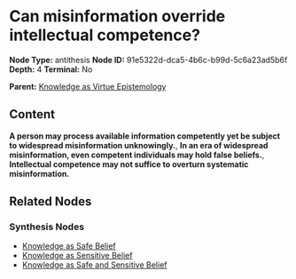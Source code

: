 # Can misinformation override intellectual competence?

**Node Type:** antithesis
**Node ID:** 91e5322d-dca5-4b6c-b99d-5c6a23ad5b6f
**Depth:** 4
**Terminal:** No

**Parent:** [Knowledge as Virtue Epistemology](knowledge-as-virtue-epistemology-synthesis-dedca124-7867-41d2-abe3-c46f31d2225b.md)

## Content

**A person may process available information competently yet be subject to widespread misinformation unknowingly.**, **In an era of widespread misinformation, even competent individuals may hold false beliefs.**, **Intellectual competence may not suffice to overturn systematic misinformation.**

## Related Nodes

### Synthesis Nodes

- [Knowledge as Safe Belief](knowledge-as-safe-belief-synthesis-f19569e6-df79-455e-bf7f-7dbaf8a65505.md)
- [Knowledge as Sensitive Belief](knowledge-as-sensitive-belief-synthesis-7a1159b1-e80d-4420-9803-6f7e697bf864.md)
- [Knowledge as Safe and Sensitive Belief](knowledge-as-safe-and-sensitive-belief-synthesis-1987c90a-b480-4bd7-846e-845a01095254.md)

